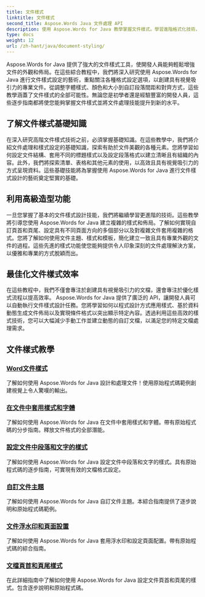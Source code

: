 ```yaml
---
title: 文件樣式
linktitle: 文件樣式
second_title: Aspose.Words Java 文件處理 API
description: 使用 Aspose.Words for Java 教學掌握文件樣式。學習進階格式化技術，打造具有視覺吸引力和高效能的文件。
type: docs
weight: 12
url: /zh-hant/java/document-styling/
---
```


Aspose.Words for Java 提供了強大的文件樣式工具，使開發人員能夠輕鬆增強文件的外觀和佈局。在這些綜合教程中，我們將深入研究使用 Aspose.Words for Java 進行文件樣式設定的藝術，重點關注各種格式設定選項，以創建具有視覺吸引力的專業文件。從調整字體樣式、顏色和大小到自訂段落間距和對齊方式，這些教學涵蓋了文件樣式的全部可能性。無論您是初學者還是經驗豐富的開發人員，這些逐步指南都將使您能夠掌握文件樣式並將文件處理技能提升到新的水平。

## 了解文件樣式基礎知識

在深入研究高階文件樣式技術之前，必須掌握基礎知識。在這些教學中，我們將介紹文件處理和樣式設定的基礎知識，探索有助於文件美觀的各種元素。您將學習如何設定文件結構、套用不同的標題樣式以及設定段落格式以建立清晰且有組織的內容。此外，我們將探索清單、表格和其他元素的使用，以高效且具有視覺吸引力的方式呈現資料。這些基礎技能將為掌握使用 Aspose.Words for Java 進行文件樣式設計的藝術奠定堅實的基礎。

## 利用高級造型功能

一旦您掌握了基本的文件樣式設計技能，我們將繼續學習更進階的技術。這些教學將引導您使用 Aspose.Words for Java 建立複雜的樣式和佈局。了解如何實現自訂頁首和頁尾、設定具有不同頁面方向的多個部分以及對複雜文件套用複雜的格式。您將了解如何使用文件主題、樣式和模板，簡化建立一致且具有專業外觀的文件的過程。這些先進的樣式功能使您能夠提供令人印象深刻的文件處理解決方案，以優雅和專業的方式脫穎而出。

## 最佳化文件樣式效率

在這些教程中，我們不僅會專注於創建具有視覺吸引力的文檔，還會專注於優化樣式流程以提高效率。 Aspose.Words for Java 提供了廣泛的 API，讓開發人員可以自動執行文件樣式設計任務。您將學習如何以程式設計方式應用樣式、基於資料動態生成文件佈局以及實現條件格式以突出顯示特定內容。透過利用這些高效的樣式技術，您可以大幅減少手動工作並建立動態的自訂文檔，以滿足您的特定文檔處理需求。

## 文件樣式教學
### [Word文件樣式](./word-document-styling/)
了解如何使用 Aspose.Words for Java 設計和處理文件！使用原始程式碼範例創建視覺上令人驚嘆的輸出。 
### [在文件中套用樣式和字體](./applying-styles-fonts/)
了解如何使用 Aspose.Words for Java 在文件中套用樣式和字體。帶有原始程式碼的分步指南。釋放文件格式的全部潛能。
### [設定文件中段落和文字的樣式](./styling-paragraphs-text/)
了解如何使用 Aspose.Words for Java 設定文件中段落和文字的樣式。具有原始程式碼的逐步指南，可實現有效的文檔格式設定。
### [自訂文件主題](./customizing-document-themes/)
了解如何使用 Aspose.Words for Java 自訂文件主題。本綜合指南提供了逐步說明和原始程式碼範例。
### [文件浮水印和頁面設置](./document-watermarking-page-setup/)
了解如何使用 Aspose.Words for Java 套用浮水印和設定頁面配置。帶有原始程式碼的綜合指南。
### [文檔頁首和頁尾樣式](./document-header-footer-styling/)
在此詳細指南中了解如何使用 Aspose.Words for Java 設定文件頁首和頁尾的樣式。包含逐步說明和原始程式碼。
